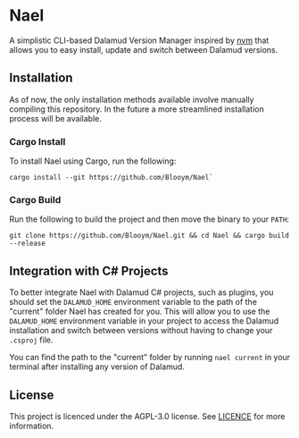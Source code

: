 # Nael

A simplistic CLI-based Dalamud Version Manager inspired by [nvm](https://github.com/nvm-sh/nvm) that allows you to easy install, update and switch between Dalamud versions.

## Installation

As of now, the only installation methods available involve manually compiling this repository. In the future a more streamlined installation process will be available.

### Cargo Install

To install Nael using Cargo, run the following:

```
cargo install --git https://github.com/Blooym/Nael`
```

### Cargo Build

Run the following to build the project and then move the binary to your `PATH`:

```
git clone https://github.com/Blooym/Nael.git && cd Nael && cargo build --release
```

## Integration with C# Projects

To better integrate Nael with Dalamud C# projects, such as plugins, you should set the `DALAMUD_HOME` environment variable to the path of the "current" folder Nael has created for you. This will allow you to use the `DALAMUD_HOME` environment variable in your project to access the Dalamud installation and switch between versions without having to change your `.csproj` file. 

You can find the path to the "current" folder by running `nael current` in your terminal after installing any version of Dalamud.

## License

This project is licenced under the AGPL-3.0 license. See [LICENCE](LICENSC) for more information.


